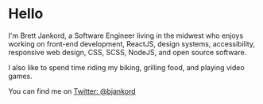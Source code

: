 # Hello

I'm Brett Jankord, a Software Engineer living in the midwest who enjoys working on front-end development, ReactJS, design systems, accessibility, responsive web design, CSS, SCSS, NodeJS, and open source software.

I also like to spend time riding my biking, grilling food, and playing video games.

You can find me on [Twitter: @bjankord](https://twitter.com/bjankord)
